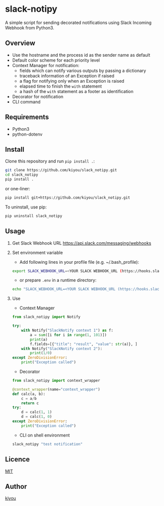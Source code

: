 # slack-notipy
A simple script for sending decorated notifications using Slack Incoming Webhook from Python3.

## Overview
- Use the hostname and the process id as the sender name as default
- Default color scheme for each priority level
- Context Manager for notification:
    - fields which can notify various outputs by passing a dictionary
    - traceback information of an Exception if raised
    - a flag for notifying only when an Exception is raised
    - elapsed time to finish the `with` statement
    - a hash of the `with` statement as a footer as identification
- Decorator for notification
- CLI command

## Requirements
- Python3
- python-dotenv

## Install
Clone this repository and run `pip install .`:

``` bash
git clone https://github.com/kiyou/slack_notipy.git
cd slack_notipy
pip install .
```

or one-liner:

``` bash
pip install git+https://github.com/kiyou/slack_notipy.git
```

To uninstall, use pip:

``` bash
pip uninstall slack_notipy
```

## Usage
1. Get Slack Webhook URL
    https://api.slack.com/messaging/webhooks

1. Set environment variable
    - Add following lines in your profile file (e.g. ~/.bash_profile):

    ``` sh
    export SLACK_WEBHOOK_URL=<YOUR SLACK WEBHOOK_URL (https://hooks.slack.com/services/*****/*****)>
    ```

    - or prepare `.env` in a runtime directory:

    ``` sh
    echo "SLACK_WEBHOOK_URL=<YOUR SLACK WEBHOOK_URL (https://hooks.slack.com/services/*****/*****)>" > .env
    ```

1. Use
    - Context Manager

    ``` python
    from slack_notipy import Notify

    try:
        with Notify("SlackNotify context 1") as f:
            a = sum([i for i in range(1, 101)])
            print(a)
            f.fields=[{"title": "result", "value": str(a)}, ]
        with Notify("SlackNotify context 2"):
            print(1/0)
    except ZeroDivisionError:
        print("Exception called")
    ```

    - Decorator

    ``` python
    from slack_notipy import context_wrapper

    @context_wrapper(name="context_wrapper")
    def calc(a, b):
        c = a/b
        return c
    try:
        d = calc(1, 1)
        d = calc(1, 0)
    except ZeroDivisionError:
        print("Exception called")
    ```

    - CLI on shell environment

    ``` bash
    slack_notipy "test notification"
    ```

## Licence
[MIT](https://opensource.org/licenses/mit-license.php)

## Author
[kiyou](https://github.com/kiyou)
